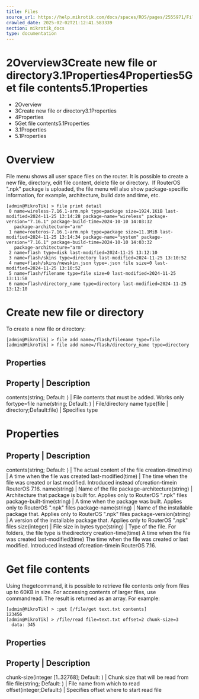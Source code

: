 ```yaml
---
title: Files
source_url: https://help.mikrotik.com/docs/spaces/ROS/pages/2555971/Files,
crawled_date: 2025-02-02T21:12:41.583339
section: mikrotik_docs
type: documentation
---
```


# 2Overview3Create new file or directory3.1Properties4Properties5Get file contents5.1Properties
* 2Overview
* 3Create new file or directory3.1Properties
* 4Properties
* 5Get file contents5.1Properties
* 3.1Properties
* 5.1Properties
# Overview
File menu shows all user space files on the router. It is possible to create a new file, directory, edit file content, delete file or directory.  If RouterOS ".npk" package is uploaded, the file menu will also show package-specific information, for example, architecture, build date and time, etc.
```
[admin@MikroTik] > file print detail 
 0 name=wireless-7.16.1-arm.npk type=package size=1924.1KiB last-modified=2024-11-25 13:14:28 package-name="wireless" package-version="7.16.1" package-build-time=2024-10-10 14:03:32 
   package-architecture="arm" 
 1 name=routeros-7.16.1-arm.npk type=package size=11.1MiB last-modified=2024-11-25 13:14:34 package-name="system" package-version="7.16.1" package-build-time=2024-10-10 14:03:32 
   package-architecture="arm" 
 2 name=flash type=disk last-modified=2024-11-25 13:12:10 
 3 name=flash/skins type=directory last-modified=2024-11-25 13:10:52 
 4 name=flash/skins/newskin.json type=.json file size=0 last-modified=2024-11-25 13:10:52 
 5 name=flash/filename type=file size=0 last-modified=2024-11-25 13:11:58 
 6 name=flash/directory_name type=directory last-modified=2024-11-25 13:12:10
```
# Create new file or directory
To create a new file or directory:
```
[admin@MikroTik] > file add name=/flash/filename type=file           
[admin@MikroTik] > file add name=/flash/directory_name type=directory
```
## Properties
Property | Description
----------------------
contents(string; Default: ) | File contents that must be added. Works only fortype=file
name(string; Default: ) | File/directory name
type(file | directory;Default:file) | Specifies type
# Properties
Property | Description
----------------------
contents(string; Default: ) | The actual content of the file
creation-time(time) | A time when the file was created
last-modified(time) | The time when the file was created or last modified. Introduced instead ofcreation-timein RouterOS 7.16.
name(string) | Name of the file
package-architecture(string) | Architecture that package is built for. Applies only to RouterOS ".npk" files
package-built-time(string) | A time when the package was built. Applies only to RouterOS ".npk" files
package-name(string) | Name of the installable package that. Applies only to RouterOS ".npk" files
package-version(string) | A version of the installable package that. Applies only to RouterOS ".npk" files
size(integer) | File size in bytes
type(string) | Type of the file. For folders, the file type is thedirectory
creation-time(time)
A time when the file was created
last-modified(time)
The time when the file was created or last modified. Introduced instead ofcreation-timein RouterOS 7.16.
# Get file contents
Using thegetcommand, it is possible to retrieve file contents only from files up to 60KB in size. For accessing contents of larger files, use commandread. The result is returned as an array.
For example:
```
[admin@MikroTik] > :put [/file/get text.txt contents]
123456
[admin@MikroTik] > /file/read file=text.txt offset=2 chunk-size=3    
  data: 345
```
## Properties
Property | Description
----------------------
chunk-size(integer [1..32768]; Default: ) | Chunk size that will be read from file
file(string; Default: ) | File name from which to read
offset(integer;Default:) | Specifies offset where to start read file
